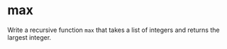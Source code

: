 # max

Write a recursive function `max` that takes a list of integers and returns the largest integer.